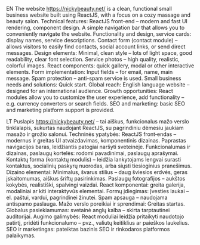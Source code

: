 EN The website https://nickybeauty.net/ is a clean, functional small business website built using ReactJS, with a focus on a cozy massage and beauty salon. Technical features: ReactJS front-end – modern and fast UI rendering, component design. A simple navigation bar that allows you to conveniently navigate the website. Functionality and design, service cards: display names, service descriptions. Contact form (contact module) – allows visitors to easily find contacts, social account links, or send direct messages. Design elements: Minimal, clean style – lots of light space, good readability, clear font selection. Service photos – high quality, realistic, colorful images. React components: quick gallery, modal or other interactive elements. Form implementation: Input fields – for email, name, main message. Spam protection – anti-spam service is used. Small business needs and solutions: Quick start. Global reach: English language website – designed for an international audience. Growth opportunities: React modules allow you to customize the user experience, add functionality – e.g. currency converters or search fields. SEO and marketing: basic SEO and marketing platform support is provided.

LT Puslapis https://nickybeauty.net/ – tai aiškus, funkcionalus mažo verslo tinklalapis, sukurtas naudojant ReactJS, su pagrindiniu dėmesiu jaukiam masažo ir grožio salonui. Techninės ypatybės: ReactJS front‑endas – modernus ir greitas UI atvaizdavimas, komponentinis dizainas. Paprastas navigacijos baras, leidžiantis patogiai naršyti sveteinėje. Funkcionalumas ir dizainas, paslaugų kortelės: rodomi pavadinimai, paslaugų aprašymai. Kontaktų forma (kontaktų modulis) – leidžia lankytojams lengvai surasti kontaktus, socialinių paskyrų nuorodas, arba siųsti tiesioginius pranešimus. Dizaino elementai: Minimalus, švarus stilius – daug šviesios erdvės, geras įskaitomumas, aiškus šriftų pasirinkimas. Paslaugų fotografijos – aukštos kokybės, realistiški, spalvingi vaizdai. React komponentai: greita galerija, modaliniai ar kiti interaktyvūs elementai. Formų įdiegimas: Įvesties laukai – el. paštui, vardui, pagrindinei žinutei. Spam apsauga – naudojama antispamo paslauga. Mažo verslo poreikiai ir sprendimai: Greitas startas. Globalus pasiekiamumas: svetainė anglų kalba – skirta tarptautinei auditorijai. Augimo galimybės: React moduliai leidžia pritaikyti naudotojo patirtį, pridėti funkcionalumo – pvz., valiutų keitiklius ar paieškos laukelius. SEO ir marketingas: pateiktas bazinis SEO ir rinkodaros platformos palaikymas.